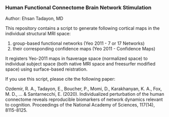 ### Human Functional Connectome Brain Network Stimulation 
Author: Ehsan Tadayon, MD

This repository contains a script to generate following cortical maps in the individual structural MRI space: 
1) group-based functional networks (Yeo 2011 - 7 or 17 Networks)
2) their corresponding confidence maps (Yeo 2011 - Confidence Maps) 

It registers Yeo-2011 maps in fsaverage space (normalized space) to individual subject space (both native MRI space and freesurfer modified space) using surface-based reistration. 

If you use this script, please cite the following paper: 

Ozdemir, R. A., Tadayon, E., Boucher, P., Momi, D., Karakhanyan, K. A., Fox, M. D., ... & Santarnecchi, E. (2020). Individualized perturbation of the human connectome reveals reproducible biomarkers of network dynamics relevant to cognition. Proceedings of the National Academy of Sciences, 117(14), 8115-8125.


